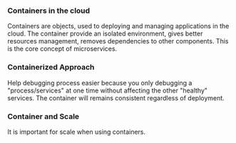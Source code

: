### Containers in the cloud

Containers are objects, used to deploying and managing applications in the cloud.
The container provide an isolated environment, gives better resources management, removes dependencies to other components.
This is the core concept of microservices.

### Containerized Approach

Help debugging process easier because you only debugging a "process/services" at one time without affecting the other "healthy" services.
The container will remains consistent regardless of deployment.

### Container and Scale

It is important for scale when using containers.
